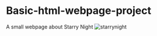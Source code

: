 # Basic-html-webpage-project
A small webpage about Starry Night
![starrynight](https://github.com/Sanikakadamm/Basic-html-webpage-project/assets/96229011/e4a06f7b-f41c-4494-a257-e8eab6644756)
